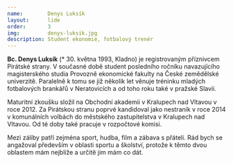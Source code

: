 ```yaml
---
name:        Denys Luksík
layout:      lide
order:       3
img:         denys-luksik.jpg
description: Student ekonomie, fotbalový trenér
---
```


**Bc. Denys Luksík** (* 30. května 1993, Kladno) je registrovaným příznivcem Pirátské strany. V současné době student posledního ročníku navazujícího magisterského studia Provozně ekonomické fakulty na České zemědělské univerzitě. Paralelně k tomu se již několik let věnuje tréninku mladých fotbalových brankářů v Neratovicích a od toho roku také v pražské Slavii.

Maturitní zkoušku složil na Obchodní akademii v Kralupech nad Vltavou v roce 2012.
Za Pirátskou stranu poprvé kandidoval jako nestraník v roce 2014 v komunálních volbách do městského zastupitelstva v Kralupech nad Vltavou. Od té doby také pracuje v rozpočtové komisi.

Mezi záliby patří zejména sport, hudba, film a zábava s přáteli.
Rád bych se angažoval především v oblasti sportu a školství, protože k těmto dvou oblastem mám nejblíže a určitě jim mám co dát.
